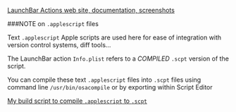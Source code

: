 [LaunchBar Actions web site, documentation, screenshots](https://renaghan.com/launchbar/)

###NOTE on `.applescript` files

Text `.applescript` Apple scripts are used here for ease of integration with version control systems, diff tools...

The LaunchBar action `Info.plist` refers to a *COMPILED* `.scpt` version of the script.

You can compile these text `.applescript` files into `.scpt` files using command line `/usr/bin/osacompile` or by exporting within Script Editor

[My build script to compile `.applescript` to `.scpt`](https://gist.github.com/prenagha/404284fee1b8ff86aec5)

